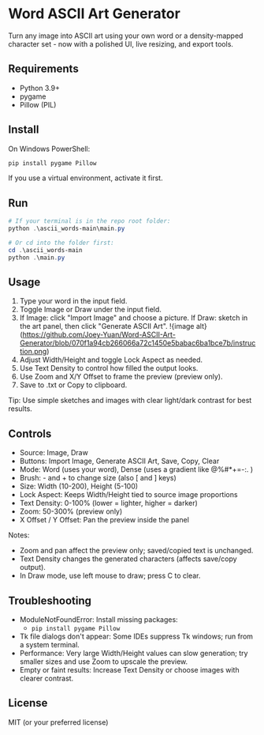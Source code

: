# Word ASCII Art Generator

Turn any image into ASCII art using your own word or a density-mapped character set - now with a polished UI, live resizing, and export tools.

## Requirements
- Python 3.9+
- pygame
- Pillow (PIL)

## Install
On Windows PowerShell:

```powershell
pip install pygame Pillow
```

If you use a virtual environment, activate it first.

## Run

```powershell
# If your terminal is in the repo root folder:
python .\ascii_words-main\main.py

# Or cd into the folder first:
cd .\ascii_words-main
python .\main.py
```

## Usage
1) Type your word in the input field.
2) Toggle Image or Draw under the input field.
3) If Image: click "Import Image" and choose a picture. If Draw: sketch in the art panel, then click "Generate ASCII Art".
!{image alt}(https://github.com/Joey-Yuan/Word-ASCII-Art-Generator/blob/070f1a94cb266066a72c1450e5babac6ba1bce7b/instruction.png)   
5) Adjust Width/Height and toggle Lock Aspect as needed.
6) Use Text Density to control how filled the output looks.
7) Use Zoom and X/Y Offset to frame the preview (preview only).
8) Save to .txt or Copy to clipboard.

Tip: Use simple sketches and images with clear light/dark contrast for best results.

## Controls
- Source: Image, Draw
- Buttons: Import Image, Generate ASCII Art, Save, Copy, Clear
- Mode: Word (uses your word), Dense (uses a gradient like @%#*+=-:. )
- Brush: - and + to change size (also [ and ] keys)
- Size: Width (10-200), Height (5-100)
- Lock Aspect: Keeps Width/Height tied to source image proportions
- Text Density: 0-100% (lower = lighter, higher = darker)
- Zoom: 50-300% (preview only)
- X Offset / Y Offset: Pan the preview inside the panel

Notes:
- Zoom and pan affect the preview only; saved/copied text is unchanged.
- Text Density changes the generated characters (affects save/copy output).
 - In Draw mode, use left mouse to draw; press C to clear.

## Troubleshooting
- ModuleNotFoundError: Install missing packages:
	- `pip install pygame Pillow`
- Tk file dialogs don't appear: Some IDEs suppress Tk windows; run from a system terminal.
- Performance: Very large Width/Height values can slow generation; try smaller sizes and use Zoom to upscale the preview.
- Empty or faint results: Increase Text Density or choose images with clearer contrast.

## License

MIT (or your preferred license)

